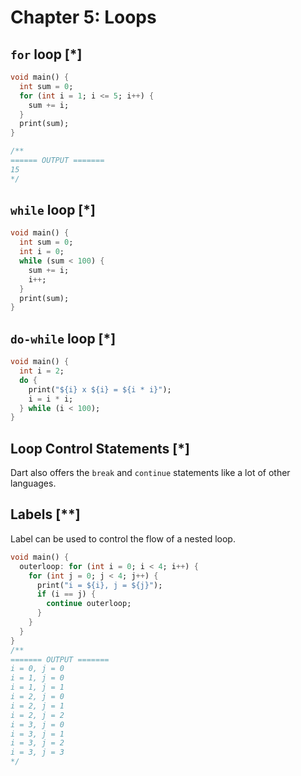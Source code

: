 # Chapter 5: Loops

## `for` loop [*]

```dart
void main() {
  int sum = 0;
  for (int i = 1; i <= 5; i++) {
    sum += i;
  }
  print(sum);
}

/**
====== OUTPUT =======
15
*/
```


## `while` loop [*]

```dart
void main() {
  int sum = 0;
  int i = 0;
  while (sum < 100) {
    sum += i;
    i++;
  }
  print(sum);
}
```


## `do-while` loop [*]

```dart
void main() {
  int i = 2;
  do {
    print("${i} x ${i} = ${i * i}");
    i = i * i;
  } while (i < 100);
}
```


## Loop Control Statements [*]

Dart also offers the `break` and `continue` statements like a lot of other languages.


## Labels [**]

Label can be used to control the flow of a nested loop.

```dart
void main() {
  outerloop: for (int i = 0; i < 4; i++) {
    for (int j = 0; j < 4; j++) {
      print("i = ${i}, j = ${j}");
      if (i == j) {
        continue outerloop;
      }
    }
  }
}
/**
======= OUTPUT =======
i = 0, j = 0
i = 1, j = 0
i = 1, j = 1
i = 2, j = 0
i = 2, j = 1
i = 2, j = 2
i = 3, j = 0
i = 3, j = 1
i = 3, j = 2
i = 3, j = 3
*/
```